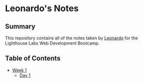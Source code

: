 # Leonardo's Notes

## Summary

This repository contains all of the notes taken by [Leonardo](https://github.com/lpdancona) for the Lighthouse Labs Web Development Bootcamp.

## Table of Contents

- [Week 1](/Week_1)
  - [Day 1](/Week_1/Day_1)
